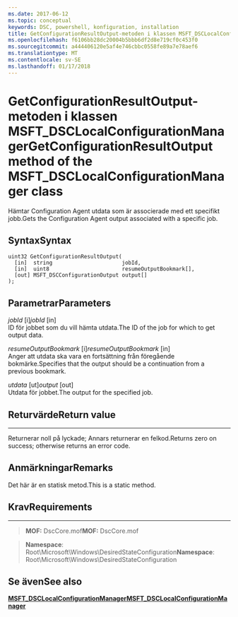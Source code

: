 ```yaml
---
ms.date: 2017-06-12
ms.topic: conceptual
keywords: DSC, powershell, konfiguration, installation
title: GetConfigurationResultOutput-metoden i klassen MSFT_DSCLocalConfigurationManager
ms.openlocfilehash: f6106bb28dc20004b5bbb6df2d8e719cf0c453f0
ms.sourcegitcommit: a444406120e5af4e746cbbc0558fe89a7e78aef6
ms.translationtype: MT
ms.contentlocale: sv-SE
ms.lasthandoff: 01/17/2018
---
```

# <a name="getconfigurationresultoutput-method-of-the-msftdsclocalconfigurationmanager-class"></a><span data-ttu-id="9e851-103">GetConfigurationResultOutput-metoden i klassen MSFT_DSCLocalConfigurationManager</span><span class="sxs-lookup"><span data-stu-id="9e851-103">GetConfigurationResultOutput method of the MSFT_DSCLocalConfigurationManager class</span></span>

<span data-ttu-id="9e851-104">Hämtar Configuration Agent utdata som är associerade med ett specifikt jobb.</span><span class="sxs-lookup"><span data-stu-id="9e851-104">Gets the Configuration Agent output associated with a specific job.</span></span>

<a name="syntax"></a><span data-ttu-id="9e851-105">Syntax</span><span class="sxs-lookup"><span data-stu-id="9e851-105">Syntax</span></span>
------

```mof
uint32 GetConfigurationResultOutput(
  [in]  string                      jobId,
  [in]  uint8                       resumeOutputBookmark[],
  [out] MSFT_DSCConfigurationOutput output[]
);
```

<a name="parameters"></a><span data-ttu-id="9e851-106">Parametrar</span><span class="sxs-lookup"><span data-stu-id="9e851-106">Parameters</span></span>
----------

<span data-ttu-id="9e851-107">*jobId* \[i\]</span><span class="sxs-lookup"><span data-stu-id="9e851-107">*jobId* \[in\]</span></span>  
<span data-ttu-id="9e851-108">ID för jobbet som du vill hämta utdata.</span><span class="sxs-lookup"><span data-stu-id="9e851-108">The ID of the job for which to get output data.</span></span>

<span data-ttu-id="9e851-109">*resumeOutputBookmark* \[i\]</span><span class="sxs-lookup"><span data-stu-id="9e851-109">*resumeOutputBookmark* \[in\]</span></span>  
<span data-ttu-id="9e851-110">Anger att utdata ska vara en fortsättning från föregående bokmärke.</span><span class="sxs-lookup"><span data-stu-id="9e851-110">Specifies that the output should be a continuation from a previous bookmark.</span></span>

<span data-ttu-id="9e851-111">*utdata* \[ut\]</span><span class="sxs-lookup"><span data-stu-id="9e851-111">*output* \[out\]</span></span>  
<span data-ttu-id="9e851-112">Utdata för jobbet.</span><span class="sxs-lookup"><span data-stu-id="9e851-112">The output for the specified job.</span></span>

## <a name="return-value"></a><span data-ttu-id="9e851-113">Returvärde</span><span class="sxs-lookup"><span data-stu-id="9e851-113">Return value</span></span>
------------

<span data-ttu-id="9e851-114">Returnerar noll på lyckade; Annars returnerar en felkod.</span><span class="sxs-lookup"><span data-stu-id="9e851-114">Returns zero on success; otherwise returns an error code.</span></span>

## <a name="remarks"></a><span data-ttu-id="9e851-115">Anmärkningar</span><span class="sxs-lookup"><span data-stu-id="9e851-115">Remarks</span></span>

<span data-ttu-id="9e851-116">Det här är en statisk metod.</span><span class="sxs-lookup"><span data-stu-id="9e851-116">This is a static method.</span></span>

## <a name="requirements"></a><span data-ttu-id="9e851-117">Krav</span><span class="sxs-lookup"><span data-stu-id="9e851-117">Requirements</span></span>
------------
><span data-ttu-id="9e851-118">**MOF:** DscCore.mof</span><span class="sxs-lookup"><span data-stu-id="9e851-118">**MOF:** DscCore.mof</span></span>

><span data-ttu-id="9e851-119">**Namespace**: Root\Microsoft\Windows\DesiredStateConfiguration</span><span class="sxs-lookup"><span data-stu-id="9e851-119">**Namespace**: Root\Microsoft\Windows\DesiredStateConfiguration</span></span>


## <a name="see-also"></a><span data-ttu-id="9e851-120">Se även</span><span class="sxs-lookup"><span data-stu-id="9e851-120">See also</span></span>


[<span data-ttu-id="9e851-121">**MSFT_DSCLocalConfigurationManager**</span><span class="sxs-lookup"><span data-stu-id="9e851-121">**MSFT_DSCLocalConfigurationManager**</span></span>](msft-dsclocalconfigurationmanager.md)

 

 




